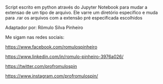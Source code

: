 Script escrito em python através do Jupyter Notebook para mudar a extensao de um tipo de arquivo. Ele varre um diretório específico e muda para .rar 
os arquivos com a extensão pré especificada escolhidos

Adaptador por: Rômulo Silva Pinheiro

Me sigam nas redes sociais:

https://www.facebook.com/romulospinheiro

https://www.linkedin.com/in/romulo-pinheiro-3976a026/

https://twitter.com/profromulospin

https://www.instagram.com/profromulospin/
